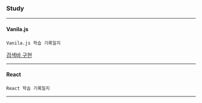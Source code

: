 ### Study

---

#### Vanila.js

```
Vanila.js 학습 기록일지
```
[검색바 구현](https://github.com/kim13175/lecture-react/commit/186105ce682dead03c33f6418f17d337190b156b)

---

#### React

```
React 학습 기록일지
```

---

